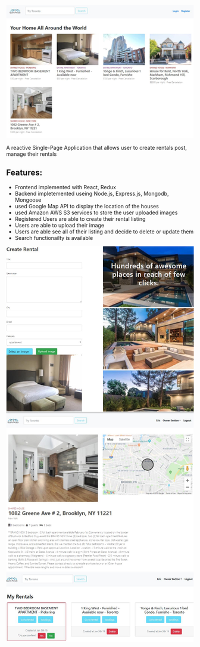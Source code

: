 <img class='header-img' src='https://github.com/Incarnation/react-test-2/blob/master/screenshots/home_page.jpg' />

A reactive Single-Page Application that allows user to create rentals post, manage their rentals

## Features:
<p>
<ul>
  <li>Frontend implemented with React, Redux</li>
  <li>Backend impletemented useing Node.js, Express.js, Mongodb, Mongoose </li>
  <li>used Google Map API to display the location of the houses</li>
  <li>used Amazon AWS S3 services to store the user uploaded images</li>
  <li>Registered Users are able to create their rental listing</li>
  <li>Users are able to upload their image</li>
  <li>Users are able see all of their listing and decide to delete or update them</li>
  <li>Search functionailty is available</li>
  
</ul>
<p/>

<img src='https://github.com/Incarnation/react-test-2/blob/master/screenshots/create_rental_page.jpg' />

<img src='https://github.com/Incarnation/react-test-2/blob/master/screenshots/rental_detail_page.jpg' />

<img src='https://github.com/Incarnation/react-test-2/blob/master/screenshots/manage_rental_page.jpg' />





